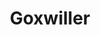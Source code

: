 ﻿---
publishdate: 2018-10-31
title: "Goxwiller"
description: "Extension et restructuration d’une école maternelle et élémentaire"
location: "Goxwiller (67)"
client: "Commune de Goxwiller"
builder: [
'Agence N.Larché & N.Metzger, architectes d.pl.g.',
'Chef de projet pour les phases : ESQ, APS, APD/PC, PRO, DCE, ACT, EXE/DET',
'Echoes, SIB Etudes, Sedime, EFTE Ing., Fluid’IT'
]
period: "2015 - 2017"
surface: "270 m²"
cost: "1 420 000 € HT"
bla: [1, 2, 3]
images: [
'goxwiller/DSC_1318_m_D_Web.jpg',
'goxwiller/DSC_1313_m_D_Web.jpg',
'goxwiller/DSC_1320_m_D_Web.jpg',
'goxwiller/DSC_1322_m_D_Web.jpg',
'goxwiller/DSC_1612_m_D_Web.jpg',
'goxwiller/DSC_1622_m_D_Web.jpg',
]
---
